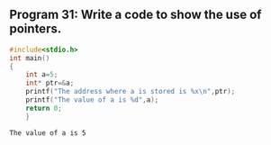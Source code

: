 ## Program 31: Write a code to show the use of pointers.
```C
#include<stdio.h>
int main()
{
    int a=5;
    int* ptr=&a;
    printf("The address where a is stored is %x\n",ptr);
    printf("The value of a is %d",a);
    return 0;
	} 
  ```
  ```Output:The address where a is stored is 62fe14
The value of a is 5
```
